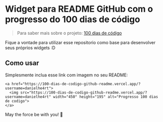 # Widget para README GitHub com o progresso do 100 dias de código

> Para saber mais sobre o projeto: [100 dias de código](https://www.100diasdecodigo.dev)

Fique a vontade para utilizar esse repositorio como base para desenvolver seus próprios widgets :D

## Como usar

Simplesmente inclua esse link com imagem no seu README:

```
<a href="https://100-dias-de-codigo-github-readme.vercel.app/?username=danielhe4rt">
  <img src="https://100-dias-de-codigo-github-readme.vercel.app/?username=danielhe4rt" width="450" height="195" alt="Progresso 100 dias de codigo">
</a>
```

May the force be with you! 🍒
